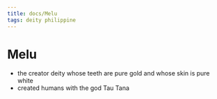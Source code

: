 ```yaml
---
title: docs/Melu
tags: deity philippine
---
```


# Melu
- the creator deity whose teeth are pure gold and whose skin is pure white
- created humans with the god Tau Tana